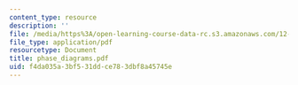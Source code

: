 ```yaml
---
content_type: resource
description: ''
file: /media/https%3A/open-learning-course-data-rc.s3.amazonaws.com/12-109-petrology-fall-2005/f4da035a3bf531ddce783dbf8a45745e_phase_diagrams.pdf
file_type: application/pdf
resourcetype: Document
title: phase_diagrams.pdf
uid: f4da035a-3bf5-31dd-ce78-3dbf8a45745e
---
```

